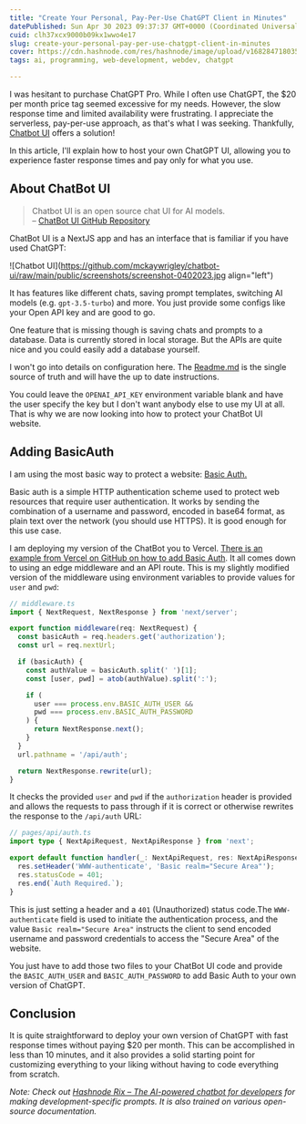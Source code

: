 ```yaml
---
title: "Create Your Personal, Pay-Per-Use ChatGPT Client in Minutes"
datePublished: Sun Apr 30 2023 09:37:37 GMT+0000 (Coordinated Universal Time)
cuid: clh37xcx9000b09kx1wwo4e17
slug: create-your-personal-pay-per-use-chatgpt-client-in-minutes
cover: https://cdn.hashnode.com/res/hashnode/image/upload/v1682847180351/28c62519-991c-4ad9-9338-b0433a524e07.png
tags: ai, programming, web-development, webdev, chatgpt

---
```


I was hesitant to purchase ChatGPT Pro. While I often use ChatGPT, the $20 per month price tag seemed excessive for my needs. However, the slow response time and limited availability were frustrating. I appreciate the serverless, pay-per-use approach, as that's what I was seeking. Thankfully, [Chatbot UI](https://github.com/mckaywrigley/chatbot-ui) offers a solution!

In this article, I'll explain how to host your own ChatGPT UI, allowing you to experience faster response times and pay only for what you use.

## About ChatBot UI

> Chatbot UI is an open source chat UI for AI models.  
> – [ChatBot UI GitHub Repository](https://github.com/mckaywrigley/chatbot-ui)

ChatBot UI is a NextJS app and has an interface that is familiar if you have used ChatGPT:

![Chatbot UI](https://github.com/mckaywrigley/chatbot-ui/raw/main/public/screenshots/screenshot-0402023.jpg align="left")

It has features like different chats, saving prompt templates, switching AI models (e.g. `gpt-3.5-turbo`) and more. You just provide some configs like your Open API key and are good to go.

One feature that is missing though is saving chats and prompts to a database. Data is currently stored in local storage. But the APIs are quite nice and you could easily add a database yourself.

I won't go into details on configuration here. The [Readme.md](https://github.com/mckaywrigley/chatbot-ui/blob/main/README.md) is the single source of truth and will have the up to date instructions.

You could leave the `OPENAI_API_KEY` environment variable blank and have the user specify the key but I don't want anybody else to use my UI at all. That is why we are now looking into how to protect your ChatBot UI website.

## Adding BasicAuth

I am using the most basic way to protect a website: [Basic Auth.](https://developer.mozilla.org/en-US/docs/Web/HTTP/Authentication)

Basic auth is a simple HTTP authentication scheme used to protect web resources that require user authentication. It works by sending the combination of a username and password, encoded in base64 format, as plain text over the network (you should use HTTPS). It is good enough for this use case.

I am deploying my version of the ChatBot you to Vercel. [There is an example from Vercel on GitHub on how to add Basic Auth](https://github.com/vercel/examples/tree/main/edge-middleware/basic-auth-password). It all comes down to using an edge middleware and an API route. This is my slightly modified version of the middleware using environment variables to provide values for `user` and `pwd`:

```typescript
// middleware.ts
import { NextRequest, NextResponse } from 'next/server';

export function middleware(req: NextRequest) {
  const basicAuth = req.headers.get('authorization');
  const url = req.nextUrl;

  if (basicAuth) {
    const authValue = basicAuth.split(' ')[1];
    const [user, pwd] = atob(authValue).split(':');

    if (
      user === process.env.BASIC_AUTH_USER &&
      pwd === process.env.BASIC_AUTH_PASSWORD
    ) {
      return NextResponse.next();
    }
  }
  url.pathname = '/api/auth';

  return NextResponse.rewrite(url);
}
```

It checks the provided `user` and `pwd` if the `authorization` header is provided and allows the requests to pass through if it is correct or otherwise rewrites the response to the `/api/auth` URL:

```typescript
// pages/api/auth.ts
import type { NextApiRequest, NextApiResponse } from 'next';

export default function handler(_: NextApiRequest, res: NextApiResponse) {
  res.setHeader('WWW-authenticate', 'Basic realm="Secure Area"');
  res.statusCode = 401;
  res.end(`Auth Required.`);
}
```

This is just setting a header and a `401` (Unauthorized) status code.The `WWW-authenticate` field is used to initiate the authentication process, and the value `Basic realm="Secure Area"` instructs the client to send encoded username and password credentials to access the "Secure Area" of the website.

You just have to add those two files to your ChatBot UI code and provide the `BASIC_AUTH_USER` and `BASIC_AUTH_PASSWORD` to add Basic Auth to your own version of ChatGPT.

## Conclusion

It is quite straightforward to deploy your own version of ChatGPT with fast response times without paying $20 per month. This can be accomplished in less than 10 minutes, and it also provides a solid starting point for customizing everything to your liking without having to code everything from scratch.

*Note: Check out* [*Hashnode Rix – The AI-powered chatbot for developers*](https://hashnode.com/rix/general) *for making development-specific prompts. It is also trained on various open-source documentation.*